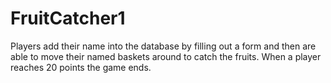 # FruitCatcher1
Players add their name into the database by filling out a form and then are able to move their named baskets around to catch the fruits. When a player reaches 20 points the game ends.